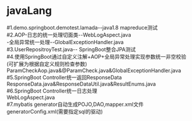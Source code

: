 # javaLang  
#1.demo.springboot.demotest.lamada--java1.8 mapreduce测试  
#2.AOP-日志的统一处理切面类--WebLogAspect.java  
     -全局异常统一处理--GlobalExceptionHandler.java  
#3.UserRepositroyTest.java-- SpringBoot整合JPA测试  
#4.使用SpringBoot通过自定义注解+AOP+全局异常处理实现参数统一非空校验(可扩展为根据自定义规则检查参数)  
    ParamCheckAop.java&@ParamCheck.java&GlobalExceptionHandler.java  
#5.SpringBoot Controller统一返回ResponseData<T>  
    ResponseData.java&ResponseDataUtil.java&ResultEnums.java  
#6.SpringBoot Controller统一日志处理  
    WebLogAspect.java  
#7.mybatis generator自动生成POJO,DAO,mapper.xml文件  
    generatorConfig.xml(需要指定sql的驱动)  